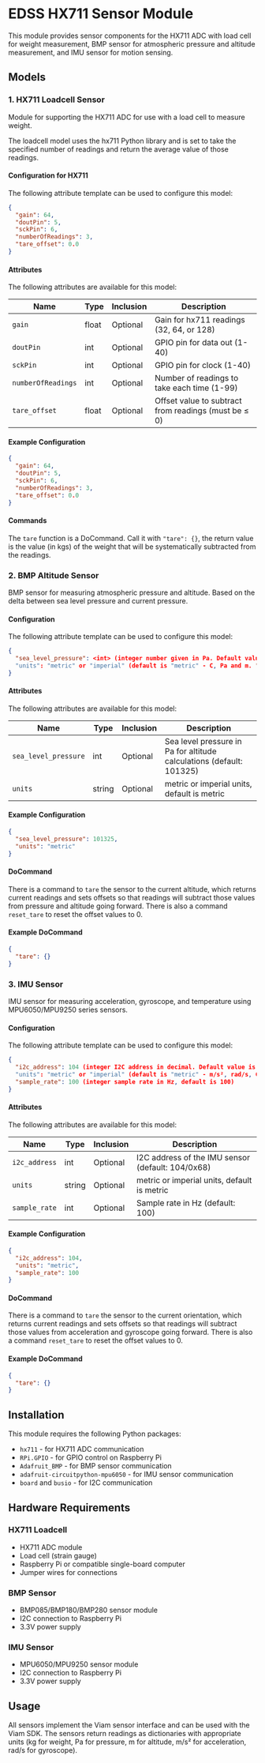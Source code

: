 # EDSS HX711 Sensor Module

This module provides sensor components for the HX711 ADC with load cell for weight measurement, BMP sensor for atmospheric pressure and altitude measurement, and IMU sensor for motion sensing.

## Models

### 1. HX711 Loadcell Sensor

Module for supporting the HX711 ADC for use with a load cell to measure weight.

The loadcell model uses the hx711 Python library and is set to take the specified number of readings and return the average value of those readings.

#### Configuration for HX711

The following attribute template can be used to configure this model:

```json
{
  "gain": 64,
  "doutPin": 5,
  "sckPin": 6,
  "numberOfReadings": 3,
  "tare_offset": 0.0
}
```

#### Attributes

The following attributes are available for this model:

| Name | Type | Inclusion | Description |
|------|------|-----------|-------------|
| `gain` | float | Optional | Gain for hx711 readings (32, 64, or 128) |
| `doutPin` | int | Optional | GPIO pin for data out (1-40) |
| `sckPin` | int | Optional | GPIO pin for clock (1-40) |
| `numberOfReadings` | int | Optional | Number of readings to take each time (1-99) |
| `tare_offset` | float | Optional | Offset value to subtract from readings (must be ≤ 0) |

#### Example Configuration

```json
{
  "gain": 64,
  "doutPin": 5,
  "sckPin": 6,
  "numberOfReadings": 3,
  "tare_offset": 0.0
}
```

#### Commands

The `tare` function is a DoCommand. Call it with `"tare": {}`, the return value is the value (in kgs) of the weight that will be systematically subtracted from the readings.

### 2. BMP Altitude Sensor

BMP sensor for measuring atmospheric pressure and altitude.
Based on the delta between sea level pressure and current pressure.

#### Configuration
The following attribute template can be used to configure this model:

```json
{
  "sea_level_pressure": <int> (integer number given in Pa. Default value is 101325)
  "units": "metric" or "imperial" (default is "metric" - C, Pa and m. "imperial" is F, inHg, ft)
}
```

#### Attributes

The following attributes are available for this model:

| Name                 | Type  | Inclusion | Description                                    |
|----------------------|-------|-----------|------------------------------------------------|
| `sea_level_pressure` | int | Optional  | Sea level pressure in Pa for altitude calculations (default: 101325) |
| `units`              | string| Optional | metric or imperial units, default is metric |

#### Example Configuration

```json
{
  "sea_level_pressure": 101325,
  "units": "metric"
}
```

#### DoCommand

There is a command to `tare` the sensor to the current altitude, which returns current readings and sets offsets so that readings will subtract those values from pressure and altitude going forward. 
There is also a command `reset_tare` to reset the offset values to 0. 

#### Example DoCommand

```json
{
  "tare": {}
}
```

### 3. IMU Sensor

IMU sensor for measuring acceleration, gyroscope, and temperature using MPU6050/MPU9250 series sensors.

#### Configuration

The following attribute template can be used to configure this model:

```json
{
  "i2c_address": 104 (integer I2C address in decimal. Default value is 104 (0x68))
  "units": "metric" or "imperial" (default is "metric" - m/s², rad/s, C. "imperial" is ft/s², deg/s, F)
  "sample_rate": 100 (integer sample rate in Hz, default is 100)
}
```

#### Attributes

The following attributes are available for this model:

| Name | Type | Inclusion | Description |
|------|------|-----------|-------------|
| `i2c_address` | int | Optional | I2C address of the IMU sensor (default: 104/0x68) |
| `units` | string | Optional | metric or imperial units, default is metric |
| `sample_rate` | int | Optional | Sample rate in Hz (default: 100) |

#### Example Configuration

```json
{
  "i2c_address": 104,
  "units": "metric",
  "sample_rate": 100
}
```

#### DoCommand

There is a command to `tare` the sensor to the current orientation, which returns current readings and sets offsets so that readings will subtract those values from acceleration and gyroscope going forward. 
There is also a command `reset_tare` to reset the offset values to 0.

#### Example DoCommand

```json
{
  "tare": {}
}
```

## Installation

This module requires the following Python packages:
- `hx711` - for HX711 ADC communication
- `RPi.GPIO` - for GPIO control on Raspberry Pi
- `Adafruit_BMP` - for BMP sensor communication
- `adafruit-circuitpython-mpu6050` - for IMU sensor communication
- `board` and `busio` - for I2C communication

## Hardware Requirements

### HX711 Loadcell
- HX711 ADC module
- Load cell (strain gauge)
- Raspberry Pi or compatible single-board computer
- Jumper wires for connections

### BMP Sensor
- BMP085/BMP180/BMP280 sensor module
- I2C connection to Raspberry Pi
- 3.3V power supply

### IMU Sensor
- MPU6050/MPU9250 sensor module
- I2C connection to Raspberry Pi
- 3.3V power supply

## Usage

All sensors implement the Viam sensor interface and can be used with the Viam SDK. The sensors return readings as dictionaries with appropriate units (kg for weight, Pa for pressure, m for altitude, m/s² for acceleration, rad/s for gyroscope).
